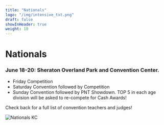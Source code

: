 ```yaml
---
title: "Nationals"
logo: "/img/intensive_txt.png" 
draft: false
showInHeader: true
weight: 10
---
```

# Nationals
### **June 18-20**: Sheraton Overland Park and Convention Center. 

* Friday Competition
* Saturday Convention followed by Competition 
* Sunday Convention followed by PNT Showdown. TOP 5 in each age division will be asked to re-compete for Cash Awards! 

Check back for a full list of convention teachers and judges! 
<!-- ![Benjamin Bannekat](/img/nationals_kc.jpg) -->
![Nationals KC](/img/nationals.jpg)